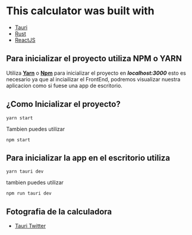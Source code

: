 # This calculator was built with 
- [Tauri](https://github.com/tauri-apps/tauri)
- [Rust](https://github.com/tauri-apps/tauri)
- [ReactJS](https://reactjs.org/)

## Para inicializar el proyecto utiliza NPM o YARN

Utiliza **[Yarn](https://yarnpkg.com/)** o **[Npm](https://www.npmjs.com/)** para inicializar el proyecto en ***localhost:3000***
esto es necesario ya que al inciailizar el FrontEnd, podremos visualizar nuestra aplicacion como si fuese una app de escritorio.

## ¿Como Inicializar el proyecto?
```
yarn start
```
Tambien puedes utilizar
```
npm start
```

## Para inicializar la app en el escritorio utiliza
```
yarn tauri dev
```
tambien puedes utilizar
```
npm run tauri dev
```

## Fotografia de la calculadora
- [Tauri Twitter](https://twitter.com/TauriApps/status/1418627935779557377)
